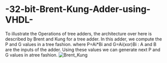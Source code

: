 # -32-bit-Brent-Kung-Adder-using-VHDL-
To illustrate the Operations of tree adders, the architecture over here is described by Brent and Kung for a tree adder. In this adder, we compute the P and G values in a tree fashion.
where P=Ai*Bi and G=Ai(xor)Bi : A and B are the inputs of the adder.
Using these values we can generate next P and G values in atree fashion.
![Brent_Kung](https://github.com/Ragineeiitb/-32-bit-Brent-Kung-Adder-using-VHDL-/assets/141806156/f3c09e39-a719-4a00-a99d-59c5a4b73c70)
